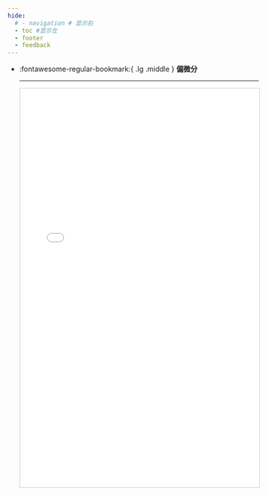 ```yaml
---
hide:
  # - navigation # 显示右
  - toc #显示左
  - footer
  - feedback
---
```


<div class="grid cards" markdown>

-   :fontawesome-regular-bookmark:{ .lg .middle } __偏微分__ 

    ---

    <iframe src="../../../pdfs/期末复习.pdf" width="100%" height="800px" style="border: 1px solid #ccc; overflow: auto;">
    </iframe>
    

</div>